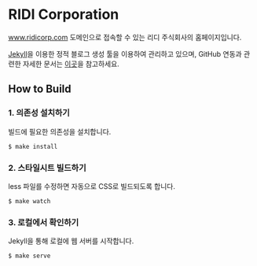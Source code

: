 # RIDI Corporation

www.ridicorp.com 도메인으로 접속할 수 있는 리디 주식회사의 홈페이지입니다.

[Jekyll](https://jekyllrb.com/)을 이용한 정적 블로그 생성 툴을 이용하여 관리하고 있으며, GitHub 연동과 관련한 자세한 문서는 [이곳](https://help.github.com/articles/using-jekyll-with-pages/)을 참고하세요.

## How to Build

### 1. 의존성 설치하기

빌드에 필요한 의존성을 설치합니다.

```shell
$ make install
```

### 2. 스타일시트 빌드하기

less 파일를 수정하면 자동으로 CSS로 빌드되도록 합니다.

```shell
$ make watch 
```

### 3. 로컬에서 확인하기

Jekyll을 통해 로컬에 웹 서버를 시작합니다.

```shell
$ make serve
```
